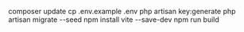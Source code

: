 composer update 
cp .env.example .env 
php artisan key:generate 
php artisan migrate --seed 
npm install vite --save-dev 
npm run build 